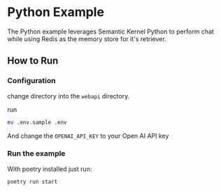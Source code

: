 # Python Example

The Python example leverages Semantic Kernel Python to perform chat while using Redis as the memory store for it's retriever. 

## How to Run

### Configuration

change directory into the `webapi` directory.

run 

```sh
mv .env.sample .env
```

And change the `OPENAI_API_KEY` to your Open AI API key

### Run the example

With poetry installed just run:

```sh
poetry run start
```